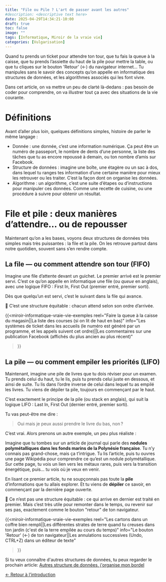 ```yaml
---
title: "File ou Pile ? L'art de passer avant les autres"
#description: <descriptive text here>
date: 2025-04-29T14:34:21-10:00
draft: true
toc: false
image: ""
tags: [Informatique, Miroir de la vraie vie]
categories: [Vulgarisation]
---
```


Quand tu prends un ticket pour attendre ton tour, que tu fais la queue à la caisse, que tu prends l’assiette du haut de la pile pour mettre la table, ou que tu cliques sur le bouton 'Retour' (←) du navigateur internet…
Tu manipules sans le savoir des concepts qu’on appelle en informatique des structures de données, et les algorithmes associés qui les font vivre.

Dans cet article, on va mettre un peu de clarté là-dedans : pas besoin de coder pour comprendre, on va illustrer tout ça avec des situations de la vie courante.

# Définitions

Avant d’aller plus loin, quelques définitions simples, histoire de parler le même langage :

- Donnée : une donnée, c’est une information numérique. Ça peut être un numéro de passeport, le nombre de dents d’une personne, la liste des tâches que tu as encore repoussé à demain, ou ton nombre d’amis sur Facebook.
- Structure de données : imagine une boîte, une étagère ou un sac à dos, dans lequel tu ranges tes information d’une certaine manière pour mieux les retrouver ou les traiter. C’est la façon dont on organise les données.
- Algorithme : un algorithme, c’est une suite d’étapes ou d’instructions pour manipuler ces données. Comme une recette de cuisine, ou une procédure à suivre pour obtenir un résultat.

# File et pile : deux manières d’attendre… ou de repousser

Maintenant qu’on a les bases, voyons deux structures de données très simples mais très puissantes : la file et la pile.
On les retrouve partout dans notre quotidien, souvent sans s’en rendre compte.

## La file — ou comment attendre son tour (FIFO)

Imagine une file d’attente devant un guichet. Le premier arrivé est le premier servi.
C’est ce qu’on appelle en informatique une file (ou _queue_ en anglais), avec une logique FIFO : First In, First Out (premier entré, premier sorti).

Dès que quelqu’un est servi, c’est le suivant dans la file qui avance.

🎯 C’est une structure équitable : chacun attend selon son ordre d’arrivée.

{{<miroir-informatique-vraie-vie-exemples
    reel="Faire la queue à la caisse du magasin||La liste des courses (si on lit de haut en bas)"
    info="Les systèmes de ticket dans les accueils (le numéro est généré par un programme, et les appels suivent cet ordre)||Les commentaires sur une publication Facebook (affichés du plus ancien au plus récent)"
>}}

## La pile — ou comment empiler les priorités (LIFO)

Maintenant, imagine une pile de livres que tu dois réviser pour un examen.
Tu prends celui du haut, tu le lis, puis tu prends celui juste en dessous, et ainsi de suite.
Tu lis dans l’ordre inverse de celui dans lequel tu as empilé les livres.
Tu viens de dépiler ta pile, toujours en commençant par le haut.

C’est exactement le principe de la pile (ou stack en anglais), qui suit la logique LIFO : Last In, First Out (dernier entré, premier sorti).

Tu vas peut-être me dire :

>Oui mais je peux aussi prendre le livre du bas, non ?


C’est vrai. Alors prenons un autre exemple, un peu plus réaliste :

Imagine que tu tombes sur un article de journal qui parle des **nodules polymétalliques dans les fonds marins de la Polynésie française**. Tu n’y connais pas grand-chose, mais ça t’intrigue.
Tu lis l’article, puis tu ouvres une page Wikipédia pour comprendre ce qu’est un nodule polymétallique. Sur cette page, tu vois un lien vers les métaux rares, puis vers la transition énergétique, puis… tu vois où je veux en venir.

En lisant ce premier article, tu ne soupçonnais pas toute la **pile** d’informations que tu allais explorer. Et tu viens de **dépiler** ce savoir, en commençant par la dernière page ouverte.

🎯 Ce n’est pas une structure équitable : ce qui arrive en dernier est traité en premier.
Mais c’est très utile pour remonter dans le temps, ou revenir sur ses pas, exactement comme le bouton "retour" de ton navigateur.

{{<miroir-informatique-vraie-vie-exemples
    reel="Les cartons dans un coffre bien rempli||Les différentes strates de terre quand tu creuses dans ton jardin (c'est de la terre empilée au cours du temps)"
    info="Le bouton 'Retour' (←) de ton navigateur||Les annulations successives (Undo, CTRL+Z) dans un éditeur de texte"
>}}

Si tu veux connaître d'autres structures de données, tu peux regarder le prochain article: [Autres structure de données, j'organise mon bordel](../structures-de-donnees/)

[← Retour à l’introduction](../introduction/)